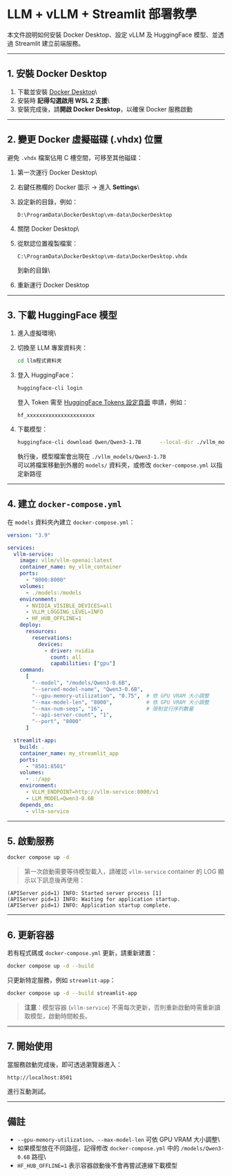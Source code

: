 # LLM + vLLM + Streamlit 部署教學

本文件說明如何安裝 Docker Desktop、設定 vLLM 及 HuggingFace 模型、並透過
Streamlit 建立前端服務。

------------------------------------------------------------------------

## 1. 安裝 Docker Desktop

1.  下載並安裝 [Docker
    Desktop](https://www.docker.com/products/docker-desktop/)\
2.  安裝時 **記得勾選啟用 WSL 2 支援**\
3.  安裝完成後，請**開啟 Docker Desktop**，以確保 Docker 服務啟動

------------------------------------------------------------------------

## 2. 變更 Docker 虛擬磁碟 (.vhdx) 位置

避免 `.vhdx` 檔案佔用 C 槽空間，可移至其他磁碟：

1.  第一次運行 Docker Desktop\

2.  右鍵任務欄的 Docker 圖示 → 進入 **Settings**\

3.  設定新的目錄，例如：

        D:\ProgramData\DockerDesktop\vm-data\DockerDesktop

4.  關閉 Docker Desktop\

5.  從默認位置複製檔案：

        C:\ProgramData\DockerDesktop\vm-data\DockerDesktop.vhdx

    到新的目錄\

6.  重新運行 Docker Desktop

------------------------------------------------------------------------

## 3. 下載 HuggingFace 模型

1.  進入虛擬環境\

2.  切換至 LLM 專案資料夾：

    ``` bash
    cd llm程式資料夾
    ```

3.  登入 HuggingFace：

    ``` bash
    huggingface-cli login
    ```

    登入 Token 需至 [HuggingFace Tokens
    設定頁面](https://huggingface.co/settings/tokens) 申請，例如：

        hf_xxxxxxxxxxxxxxxxxxxxxx

4.  下載模型：

    ``` bash
    huggingface-cli download Qwen/Qwen3-1.7B      --local-dir ./vllm_models/Qwen3-1.7B      --local-dir-use-symlinks False
    ```

    執行後，模型檔案會出現在 `./vllm_models/Qwen3-1.7B`\
    可以將檔案移動到外層的 `models/` 資料夾，或修改 `docker-compose.yml`
    以指定新路徑

------------------------------------------------------------------------

## 4. 建立 `docker-compose.yml`

在 `models` 資料夾內建立 `docker-compose.yml`：

``` yaml
version: "3.9"

services:
  vllm-service:
    image: vllm/vllm-openai:latest
    container_name: my_vllm_container
    ports:
      - "8000:8000"
    volumes:
      - ./models:/models
    environment:
      - NVIDIA_VISIBLE_DEVICES=all
      - VLLM_LOGGING_LEVEL=INFO
      - HF_HUB_OFFLINE=1
    deploy:
      resources:
        reservations:
          devices:
            - driver: nvidia
              count: all
              capabilities: ["gpu"]
    command:
      [
        "--model", "/models/Qwen3-0.6B",
        "--served-model-name", "Qwen3-0.6B",
        "--gpu-memory-utilization", "0.75",  # 依 GPU VRAM 大小調整
        "--max-model-len", "8000",           # 依 GPU VRAM 大小調整
        "--max-num-seqs", "16",              # 限制並行序列數量
        "--api-server-count", "1",
        "--port", "8000"
      ]

  streamlit-app:
    build: .
    container_name: my_streamlit_app
    ports:
      - "8501:8501"
    volumes:
      - .:/app
    environment:
      - VLLM_ENDPOINT=http://vllm-service:8000/v1
      - LLM_MODEL=Qwen3-0.6B
    depends_on:
      - vllm-service
```

------------------------------------------------------------------------

## 5. 啟動服務

``` bash
docker compose up -d
```

> 第一次啟動需要等待模型載入，請確認 `vllm-service` container 的 LOG
> 顯示以下訊息後再使用：

    (APIServer pid=1) INFO: Started server process [1]
    (APIServer pid=1) INFO: Waiting for application startup.
    (APIServer pid=1) INFO: Application startup complete.

------------------------------------------------------------------------

## 6. 更新容器

若有程式碼或 `docker-compose.yml` 更新，請重新建置：

``` bash
docker compose up -d --build
```

只更新特定服務，例如 `streamlit-app`：

``` bash
docker compose up -d --build streamlit-app
```

> **注意**：模型容器 (`vllm-service`)
> 不需每次更新，否則重新啟動時需重新讀取模型，啟動時間較長。

------------------------------------------------------------------------

## 7. 開始使用

當服務啟動完成後，即可透過瀏覽器進入：

    http://localhost:8501

進行互動測試。

------------------------------------------------------------------------

## 備註

-   `--gpu-memory-utilization`、`--max-model-len` 可依 GPU VRAM
    大小調整\
-   如果模型放在不同路徑，記得修改 `docker-compose.yml` 中的
    `/models/Qwen3-0.6B` 路徑\
-   `HF_HUB_OFFLINE=1` 表示容器啟動後不會再嘗試連線下載模型
